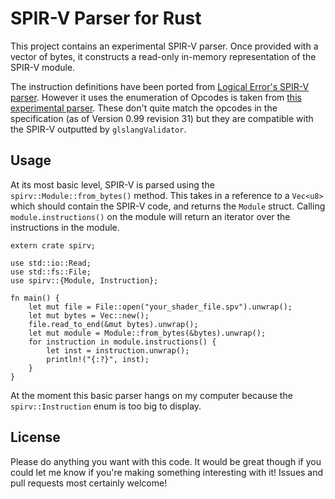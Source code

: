 # SPIR-V Parser for Rust

This project contains an experimental SPIR-V parser.
Once provided with a vector of bytes, it constructs a read-only in-memory representation of the SPIR-V module.

The instruction definitions have been ported from [Logical Error's SPIR-V parser](https://github.com/LogicalError/spir-v-parser).
However it uses the enumeration of Opcodes is taken from [this experimental parser](https://github.com/kusma/SPIR-V). These don't quite match the opcodes in the specification (as of Version 0.99 revision 31) but they are compatible with the SPIR-V outputted by `glslangValidator`.

## Usage

At its most basic level, SPIR-V is parsed using the `spirv::Module::from_bytes()` method. This takes in a reference to a `Vec<u8>` which should contain the SPIR-V code, and returns the `Module` struct. Calling `module.instructions()` on the module will return an iterator over the instructions in the module.

    extern crate spirv;

    use std::io::Read;
    use std::fs::File;
    use spirv::{Module, Instruction};

    fn main() {
        let mut file = File::open("your_shader_file.spv").unwrap();
        let mut bytes = Vec::new();
        file.read_to_end(&mut bytes).unwrap();
        let mut module = Module::from_bytes(&bytes).unwrap();
        for instruction in module.instructions() {
            let inst = instruction.unwrap();
            println!("{:?}", inst);
        }
    }

At the moment this basic parser hangs on my computer because the `spirv::Instruction` enum is too big to display.

## License

Please do anything you want with this code. It would be great though if you could let me know if you're making something interesting with it!
Issues and pull requests most certainly welcome!